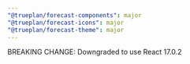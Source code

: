 ```yaml
---
"@trueplan/forecast-components": major
"@trueplan/forecast-icons": major
"@trueplan/forecast-theme": major
---
```


BREAKING CHANGE: Downgraded to use React 17.0.2
